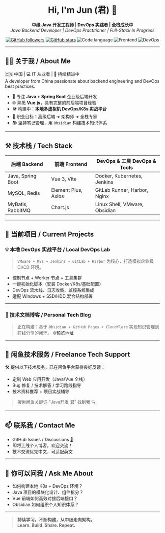 <h1 align="center">Hi, I'm Jun (君) 👋</h1>

<p align="center">
  <strong>中级 Java 开发工程师 | DevOps 实践者 | 全栈成长中</strong><br>
  <em>Java Backend Developer | DevOps Practitioner | Full-Stack in Progress</em>
</p>

<p align="center">
  <a href="https://github.com/Juna3066"><img alt="GitHub followers" src="https://img.shields.io/github/followers/Juna3066?style=social" /></a>
  <a href="https://github.com/Juna3066?tab=repositories"><img alt="GitHub stars" src="https://img.shields.io/github/stars/Juna3066?style=social" /></a>
  <img alt="Code language" src="https://img.shields.io/badge/language-Java-blue" />
  <img alt="Frontend" src="https://img.shields.io/badge/frontend-Vue.js-brightgreen" />
  <img alt="DevOps" src="https://img.shields.io/badge/devops-Kubernetes%20%7C%20Docker%20%7C%20Jenkins-orange" />
</p>

---

## 👨‍💻 关于我 / About Me

🇨🇳 中国 | 💻 IT 从业者 | 🚀 持续精进中  
A developer from China passionate about backend engineering and DevOps best practices.

- 🧩 专注 **Java + Spring Boot** 企业级后端开发  
- 🌐 熟悉 **Vue.js**，具有完整的前后端项目经验  
- 🛠️ 构建中：**本地多虚拟机 DevOps/K8s 实战平台**  
- 🎯 职业目标：高级后端 ➜ 架构师 ➜ 全栈专家  
- 📚 坚持笔记管理，用 `Obsidian` 构建技术知识体系  

---

## ⚒️ 技术栈 / Tech Stack

| 后端 Backend       | 前端 Frontend       | DevOps & 工具 DevOps & Tools         |
|--------------------|---------------------|--------------------------------------|
| Java, Spring Boot  | Vue 3, Vite         | Docker, Kubernetes, Jenkins          |
| MySQL, Redis       | Element Plus, Axios | GitLab Runner, Harbor, Nginx         |
| MyBatis, RabbitMQ  | Chart.js            | Linux Shell, VMware, Obsidian        |

---

## 🔭 当前项目 / Current Projects

### 💡 本地 DevOps 实战平台 / Local DevOps Lab
> `VMware + K8s + Jenkins + GitLab + Harbor` 为核心，打造模拟企业级 CI/CD 环境。

- 控制节点 + Worker 节点 + 工具集群
- 一键初始化脚本（安装 Docker/K8s/基础配置）
- DevOps 流水线、日志收集、监控系统集成
- 适配 Windows + SSD/HDD 混合结构部署

---

### 📘 技术文档博客 / Personal Tech Blog
> 正在构建：基于 `Obsidian + GitHub Pages + Cloudflare` 实现知识管理到在线分享的闭环。
> [🌐预览地址](https:dg.8008088.xyz)
---

## 🧩 闲鱼技术服务 / Freelance Tech Support

🛠️ 提供以下技术服务，已在闲鱼平台获得良好反馈：

- 定制 Web 应用开发（Java/Vue 全栈）
- Bug 修复 / 技术解答 / 学习路线指导
- 技术资料推荐 + 项目实战辅导

> 搜索闲鱼关键词 “Java开发 君” 找到我 🔍

---

## 📫 联系我 / Contact Me

- GitHub Issues / Discussions [📍](https://github.com/Juna3066)
- 即将上线个人博客，欢迎交流！
- 技术交流优先中文，可适配英文

---

## 💬 你可以问我 / Ask Me About

- 如何构建本地 K8s + DevOps 环境？
- Java 项目的模块化设计、组件拆分？
- Vue 前端如何高效对接后端接口？
- Obsidian 如何组织个人知识体系？

---

> **持续学习，不断构建，从中级走向架构。  
> Learn. Build. Share. Repeat.**
